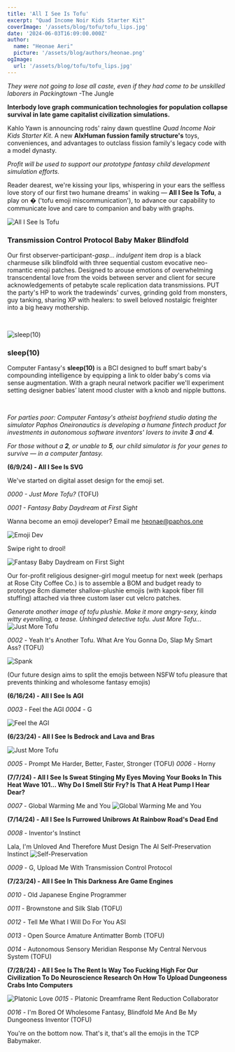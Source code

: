 ```yaml
---
title: 'All I See Is Tofu'
excerpt: "Quad Income Noir Kids Starter Kit"
coverImage: '/assets/blog/tofu/tofu_lips.jpg'
date: '2024-06-03T16:09:00.000Z'
author:
  name: "Heonae Aeri"
  picture: '/assets/blog/authors/heonae.png'
ogImage:
  url: '/assets/blog/tofu/tofu_lips.jpg'
---
```


*They were not going to lose all caste, even if they had come to be unskilled laborers in Packingtown*
-The Jungle

**Interbody love graph communication technologies for population collapse survival in late game capitalist civilization simulations.**

Kahlo Yawn is announcing rods' rainy dawn questline *Quad Income Noir Kids Starter Kit*. A new **AIxHuman fussion family structure's** toys, conveniences, and advantages to outclass fission family's legacy code with a model dynasty.

*Profit will be used to support our prototype fantasy child development simulation efforts.*

Reader dearest, we're kissing your lips, whispering in your ears the selfless love story of our first two humane dreams' in waking — **All I See Is Tofu**, a play on **�** ('tofu emoji miscommunication'), to advance our capability to communicate love and care to companion and baby with graphs.

![All I See Is Tofu](/assets/blog/tofu/all_i_see_is_tofu.png)

### **Transmission Control Protocol Baby Maker Blindfold**

Our first observer-participant-*gasp*... *indulgent* item drop is a black charmeuse silk blindfold with three sequential custom evocative neo-romantic emoji patches.
Designed to arouse emotions of overwhelming transcendental love from the voids between server and client for secure acknowledgements of petabyte scale replication data transmissions.
PUT the party's HP to work the tradewinds' curves, grinding gold from monsters, guy tanking, sharing XP with healers: to swell beloved nostalgic freighter into a big heavy mothership.

&nbsp;

![sleep(10)](/assets/blog/tofu/sleep10.png)

### **sleep(10)**

Computer Fantasy's **sleep(10)** is a BCI designed to buff smart baby's compounding intelligence by equipping a link to older baby's coms via sense augmentation.
With a graph neural network pacifier we'll experiment setting designer babies’ latent mood cluster with a knob and nipple buttons.

&nbsp;
&nbsp;

*For parties poor: Computer Fantasy's atheist boyfriend studio dating the simulator Paphos Oneironautics is developing a humane fintech product for investments in autonomous software inventors' lovers to invite **3** and **4**.*

*For those without a **2**, or unable to **5**, our child simulator is for your genes to survive — in a computer fantasy.*

**(6/9/24) - All I See Is SVG**

We've started on digital asset design for the emoji set.

*0000 - Just More Tofu?* (TOFU)

*0001 - Fantasy Baby Daydream at First Sight*

Wanna become an emoji developer? Email me heonae@paphos.one

![Emoji Dev](/assets/blog/tofu/emoji_dev.png)

Swipe right to drool!

![Fantasy Baby Daydream on First Sight](/assets/blog/tofu/fantasy_love.png)

Our for-profit religious designer-girl mogul meetup for next week (perhaps at Rose City Coffee Co.) is to assemble a BOM and budget ready to prototype 8cm diameter shallow-plushie emojis (with kapok fiber fill stuffing) attached via three custom laser cut velcro patches.

*Generate another image of tofu plushie. Make it more angry-sexy, kinda witty eyerolling, a tease. Unhinged detective tofu. Just More Tofu...*
![Just More Tofu](/assets/blog/tofu/tofu_emoji.webp)

*0002* - Yeah It's Another Tofu. What Are You Gonna Do, Slap My Smart Ass? (TOFU)

![Spank](/assets/blog/tofu/spank.webp)

(Our future design aims to split the emojis between NSFW tofu pleasure that prevents thinking and wholesome fantasy emojis)

**(6/16/24) - All I See Is AGI**

*0003* - Feel the AGI
*0004* - G

![Feel the AGI](/assets/blog/tofu/feel_the_agi.png)


**(6/23/24) - All I See Is Bedrock and Lava and Bras**

![Just More Tofu](/assets/blog/tofu/prompt_harder_expression.svg)

*0005* - Prompt Me Harder, Better, Faster, Stronger (TOFU)
*0006* - Horny

**(7/7/24) - All I See Is Sweat Stinging My Eyes Moving Your Books In This Heat Wave 101... Why Do I Smell Stir Fry? Is That A Heat Pump I Hear Dear?**

*0007* - Global Warming Me and You
![Global Warming Me and You](/assets/blog/tofu/global_warming_me.png)

**(7/14/24) - All I See Is Furrowed Unibrows At Rainbow Road's Dead End**

*0008* - Inventor's Instinct

Lala, I'm Unloved And Therefore Must Design The AI Self-Preservation Instinct
![Self-Preservation](/assets/blog/tofu/self_preservation_instinct.png)

*0009* - G, Upload Me With Transmission Control Protocol

**(7/23/24) - All I See In This Darkness Are Game Engines**

*0010* - Old Japanese Engine Programmer

*0011* - Brownstone and Silk Slab (TOFU)

*0012* - Tell Me What I Will Do For You ASI

*0013* - Open Source Amature Antimatter Bomb (TOFU)

*0014* - Autonomous Sensory Meridian Response My Central Nervous System (TOFU)

**(7/28/24) - All I See Is The Rent Is Way Too Fucking High For Our Civilization To Do Neuroscience Research On How To Upload Dungeoness Crabs Into Computers**

![Platonic Love](/assets/blog/tofu/platonic.png)
*0015* - Platonic Dreamframe Rent Reduction Collaborator

*0016* - I'm Bored Of Wholesome Fantasy, Blindfold Me And Be My Dungeoness Inventor (TOFU)

You're on the bottom now. That's it, that's all the emojis in the TCP Babymaker.